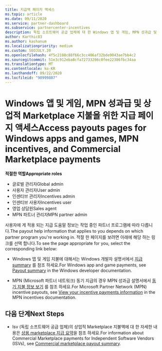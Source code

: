 ```yaml
---
title: 지급액 페이지 액세스
ms.topic: article
ms.date: 09/11/2020
ms.service: partner-dashboard
ms.subservice: partnercenter-incentives
description: 독립 소프트웨어 공급 업체에 대 한 Windows 앱 및 게임, MPN 성과급 및 상업적 Marketplace 지불에 대 한 지급 정보에 액세스 하는 방법에 대해 알아봅니다.
author: Karthic83
ms.author: kashanum
ms.localizationpriority: medium
ms.custom: SEOJULY.20
ms.openlocfilehash: 4f5c2188c88f66c3cc406af32bde9043ae7bb4c2
ms.sourcegitcommit: 51e3c912eba8cfa72733206c0fee22386fbc34aa
ms.translationtype: MT
ms.contentlocale: ko-KR
ms.lasthandoff: 09/22/2020
ms.locfileid: "90999887"
---
```

# <a name="access-payouts-pages-for-windows-apps-and-games-mpn-incentives-and-commercial-marketplace-payments"></a><span data-ttu-id="b6956-103">Windows 앱 및 게임, MPN 성과급 및 상업적 Marketplace 지불을 위한 지급 페이지 액세스</span><span class="sxs-lookup"><span data-stu-id="b6956-103">Access payouts pages for Windows apps and games, MPN incentives, and Commercial Marketplace payments</span></span>

<span data-ttu-id="b6956-104">**적절한 역할**</span><span class="sxs-lookup"><span data-stu-id="b6956-104">**Appropriate roles**</span></span>

- <span data-ttu-id="b6956-105">글로벌 관리자</span><span class="sxs-lookup"><span data-stu-id="b6956-105">Global admin</span></span>
- <span data-ttu-id="b6956-106">사용자 관리자</span><span class="sxs-lookup"><span data-stu-id="b6956-106">User admin</span></span>
- <span data-ttu-id="b6956-107">인센티브 관리자</span><span class="sxs-lookup"><span data-stu-id="b6956-107">Incentives admin</span></span>
- <span data-ttu-id="b6956-108">인센티브 사용자</span><span class="sxs-lookup"><span data-stu-id="b6956-108">Incentives user</span></span>
- <span data-ttu-id="b6956-109">영업 상담원</span><span class="sxs-lookup"><span data-stu-id="b6956-109">Sales agent</span></span>
- <span data-ttu-id="b6956-110">MPN 파트너 관리자</span><span class="sxs-lookup"><span data-stu-id="b6956-110">MPN partner admin</span></span>

<span data-ttu-id="b6956-111">사용자에 게 적용 되는 지급 도움말 정보는 작업 중인 파트너 프로그램에 따라 다릅니다.</span><span class="sxs-lookup"><span data-stu-id="b6956-111">The payout help information that applies to you depends on which partner program you're working in.</span></span> <span data-ttu-id="b6956-112">적절 한 페이지를 보려면 아래에 해당 하는 링크를 선택 합니다.</span><span class="sxs-lookup"><span data-stu-id="b6956-112">To see the page appropriate for you, select the corresponding link below:</span></span>

- <span data-ttu-id="b6956-113">Windows 앱 및 게임 지불에 대해서는 Windows 개발자 설명서에서 [지급 summary](/windows/uwp/publish/payout-summary) 를 참조 하세요.</span><span class="sxs-lookup"><span data-stu-id="b6956-113">For Windows app and game payments, see [Payout summary](/windows/uwp/publish/payout-summary) in the Windows developer documentation.</span></span>

- <span data-ttu-id="b6956-114">MPN (Microsoft 파트너 네트워크) 동기 지급의 경우 MPN 성과급 설명서에서 [동기 지불 정보 보기](understand-incentive-payouts.md) 를 참조 하세요.</span><span class="sxs-lookup"><span data-stu-id="b6956-114">For Microsoft Partner Network (MPN) incentive payouts, see [View your incentive payments information](understand-incentive-payouts.md) in the MPN incentives documentation.</span></span>

## <a name="next-steps"></a><span data-ttu-id="b6956-115">다음 단계</span><span class="sxs-lookup"><span data-stu-id="b6956-115">Next Steps</span></span>

- <span data-ttu-id="b6956-116">Isv (독립 소프트웨어 공급 업체)의 상업적 Marketplace 지불액에 대 한 자세한 내용은 [상용 marketplace 지급 요약](/azure/marketplace/partner-center-portal/payout-summary)을 참조 하세요.</span><span class="sxs-lookup"><span data-stu-id="b6956-116">For information about Commercial Marketplace payments for Independent Software Vendors (ISVs), see [Commercial marketplace payout summary](/azure/marketplace/partner-center-portal/payout-summary).</span></span>